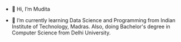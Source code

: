 - 👋 Hi, I’m Mudita
<!--- 👀 I’m interested in learning --->
- 🌱 I’m currently learning Data Science and Programming from Indian Institute of
Technology, Madras. Also, doing Bachelor's degree in Computer Science from Delhi University.
<!---
mudita08/mudita08 is a ✨ special ✨ repository because its `README.md` (this file) appears on your GitHub profile.
You can click the Preview link to take a look at your changes.
--->

